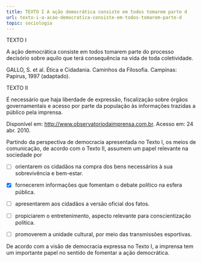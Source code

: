 ```yaml
---
title: TEXTO I A ação democrática consiste em todos tomarem parte d
url: texto-i-a-acao-democratica-consiste-em-todos-tomarem-parte-d
topic: sociologia
---
```



TEXTO I

A ação democrática consiste em todos tomarem parte do processo decisório sobre aquilo que terá consequência na vida de toda coletividade.

GALLO, S. et al. Ética e Cidadania. Caminhos da Filosofia. Campinas: Papirus, 1997 (adaptado).

TEXTO II

É necessário que haja liberdade de expressão, fiscalização sobre órgãos governamentais e acesso por parte da população às informações trazidas a público pela imprensa.

Disponível em: http://www.observatoriodaimprensa.com.br. Acesso em: 24 abr. 2010.

Partindo da perspectiva de democracia apresentada no Texto I, os meios de comunicação, de acordo com o Texto II, assumem um papel relevante na sociedade por



- [ ] orientarem os cidadãos na compra dos bens necessários à sua sobrevivência e bem-estar.
- [x] fornecerem informações que fomentam o debate político na esfera pública.
- [ ] apresentarem aos cidadãos a versão oficial dos fatos.
- [ ] propiciarem o entretenimento, aspecto relevante para conscientização política.
- [ ] promoverem a unidade cultural, por meio das transmissões esportivas.


De acordo com a visão de democracia expressa no Texto I, a imprensa tem um importante papel no sentido de fomentar a ação democrática.
